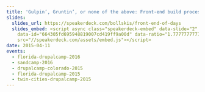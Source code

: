 ```yaml
---
title: 'Gulpin’, Gruntin’, or none of the above: Front-end build process'
slides:
  slides_url: https://speakerdeck.com/bollskis/front-end-of-days
  slides_embed: <script async class="speakerdeck-embed" data-slide="2"
    data-id="664305fd695948819007cd419ff9a00d" data-ratio="1.77777777777778"
    src="//speakerdeck.com/assets/embed.js"></script>
date: 2015-04-11
events:
  - florida-drupalcamp-2016
  - sandcamp-2016
  - drupalcamp-colorado-2015
  - florida-drupalcamp-2015
  - twin-cities-drupalcamp-2015
---
```

